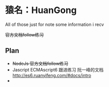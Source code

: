# 猿名：HuanGong

All of those just for note some information i recv

~~官方文档follow练习~~

## Plan

* ~~NodeJs 官方文档follow练习~~
* Jascript ECMAscript6 跟进练习 阮一峰的文档 http://es6.ruanyifeng.com/#docs/intro
* 


